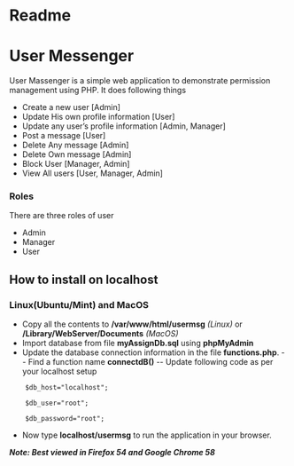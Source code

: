 # Readme
# User Messenger

User Massenger is a simple web application to demonstrate permission management using PHP. It does following things
- Create a new user [Admin]
- Update His own profile information [User]
- Update any user’s profile information [Admin, Manager]
- Post a message [User]
- Delete Any message [Admin]
- Delete Own message [Admin]
- Block User [Manager, Admin]
- View All users [User, Manager, Admin]
### Roles
There are three roles of user
- Admin
- Manager
- User

## How to install on localhost

### Linux(Ubuntu/Mint) and MacOS 
- Copy all the contents to  **/var/www/html/usermsg** _(Linux)_ or **/Library/WebServer/Documents** _(MacOS)_
- Import database from file **myAssignDb.sql** using **phpMyAdmin**
- Update the database connection information in the file **functions.php**. 
-- Find a function name **connectdB()**
-- Update following code as per your localhost setup
```
    $db_host="localhost";

    $db_user="root";

    $db_password="root";
```
- Now type **localhost/usermsg** to run the application in your browser.

*****Note: Best viewed in Firefox 54 and Google Chrome 58***** 